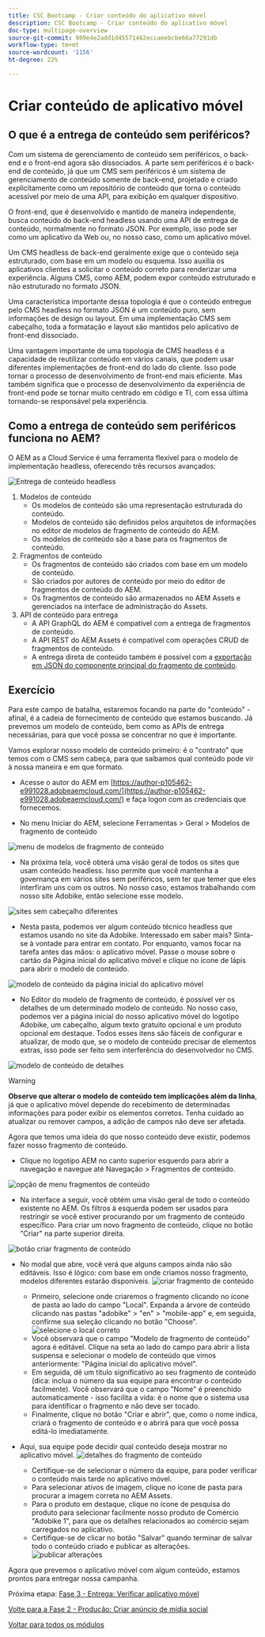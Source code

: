 ```yaml
---
title: CSC Bootcamp - Criar conteúdo do aplicativo móvel
description: CSC Bootcamp - Criar conteúdo do aplicativo móvel
doc-type: multipage-overview
source-git-commit: 989e4e2add1d45571462eccaeebcbe66a77291db
workflow-type: tm+mt
source-wordcount: '1156'
ht-degree: 22%

---
```


# Criar conteúdo de aplicativo móvel

## O que é a entrega de conteúdo sem periféricos?

Com um sistema de gerenciamento de conteúdo sem periféricos, o back-end e o front-end agora são dissociados. A parte sem periféricos é o back-end de conteúdo, já que um CMS sem periféricos é um sistema de gerenciamento de conteúdo somente de back-end, projetado e criado explicitamente como um repositório de conteúdo que torna o conteúdo acessível por meio de uma API, para exibição em qualquer dispositivo.

O front-end, que é desenvolvido e mantido de maneira independente, busca conteúdo do back-end headless usando uma API de entrega de conteúdo, normalmente no formato JSON. Por exemplo, isso pode ser como um aplicativo da Web ou, no nosso caso, como um aplicativo móvel.

Um CMS headless de back-end geralmente exige que o conteúdo seja estruturado, com base em um modelo ou esquema. Isso auxilia os aplicativos clientes a solicitar o conteúdo correto para renderizar uma experiência. Alguns CMS, como AEM, podem expor conteúdo estruturado e não estruturado no formato JSON.

Uma característica importante dessa topologia é que o conteúdo entregue pelo CMS headless no formato JSON é um conteúdo puro, sem informações de design ou layout. Em uma implementação CMS sem cabeçalho, toda a formatação e layout são mantidos pelo aplicativo de front-end dissociado.

Uma vantagem importante de uma topologia de CMS headless é a capacidade de reutilizar conteúdo em vários canais, que podem usar diferentes implementações de front-end do lado do cliente. Isso pode tornar o processo de desenvolvimento de front-end mais eficiente. Mas também significa que o processo de desenvolvimento da experiência de front-end pode se tornar muito centrado em código e TI, com essa última tornando-se responsável pela experiência.

## Como a entrega de conteúdo sem periféricos funciona no AEM?

O AEM as a Cloud Service é uma ferramenta flexível para o modelo de implementação headless, oferecendo três recursos avançados:

![Entrega de conteúdo headless](./images/prod-app-headless.png)

1. Modelos de conteúdo
   - Os modelos de conteúdo são uma representação estruturada do conteúdo.
   - Modelos de conteúdo são definidos pelos arquitetos de informações no editor de modelos de fragmento de conteúdo do AEM.
   - Os modelos de conteúdo são a base para os fragmentos de conteúdo.
1. Fragmentos de conteúdo
   - Os fragmentos de conteúdo são criados com base em um modelo de conteúdo.
   - São criados por autores de conteúdo por meio do editor de fragmentos de conteúdo do AEM.
   - Os fragmentos de conteúdo são armazenados no AEM Assets e gerenciados na interface de administração do Assets.
1. API de conteúdo para entrega
   - A API GraphQL do AEM é compatível com a entrega de fragmentos de conteúdo.
   - A API REST do AEM Assets é compatível com operações CRUD de fragmentos de conteúdo.
   - A entrega direta de conteúdo também é possível com a [exportação em JSON do componente principal do fragmento de conteúdo](https://experienceleague.adobe.com/docs/experience-manager-core-components/using/components/content-fragment-component.html?lang=en).

## Exercício

Para este campo de batalha, estaremos focando na parte do &quot;conteúdo&quot; - afinal, é a cadeia de fornecimento de conteúdo que estamos buscando. Já prevemos um modelo de conteúdo, bem como as APIs de entrega necessárias, para que você possa se concentrar no que é importante.

Vamos explorar nosso modelo de conteúdo primeiro: é o &quot;contrato&quot; que temos com o CMS sem cabeça, para que saibamos qual conteúdo pode vir à nossa maneira e em que formato.

- Acesse o autor do AEM em [https://author-p105462-e991028.adobeaemcloud.com/](https://author-p105462-e991028.adobeaemcloud.com/) e faça logon com as credenciais que fornecemos.

- No menu Iniciar do AEM, selecione Ferramentas > Geral \> Modelos de fragmento de conteúdo

![menu de modelos de fragmento de conteúdo](./images/prod-app-cfm.png)

- Na próxima tela, você obterá uma visão geral de todos os sites que usam conteúdo headless. Isso permite que você mantenha a governança em vários sites sem periféricos, sem ter que temer que eles interfiram uns com os outros. No nosso caso, estamos trabalhando com nosso site Adobike, então selecione esse modelo.

![sites sem cabeçalho diferentes](./images/prod-app-cfm-folder.png)

- Nesta pasta, podemos ver algum conteúdo técnico headless que estamos usando no site da Adobike. Interessado em saber mais? Sinta-se à vontade para entrar em contato. Por enquanto, vamos focar na tarefa antes das mãos: o aplicativo móvel. Passe o mouse sobre o cartão da Página inicial do aplicativo móvel e clique no ícone de lápis para abrir o modelo de conteúdo.

![modelo de conteúdo da página inicial do aplicativo móvel](./images/prod-app-created-cfm.png)

- No Editor do modelo de fragmento de conteúdo, é possível ver os detalhes de um determinado modelo de conteúdo. No nosso caso, podemos ver a página inicial do nosso aplicativo móvel do logotipo Adobike, um cabeçalho, algum texto gratuito opcional e um produto opcional em destaque. Todos esses itens são fáceis de configurar e atualizar, de modo que, se o modelo de conteúdo precisar de elementos extras, isso pode ser feito sem interferência do desenvolvedor no CMS.

![modelo de conteúdo de detalhes](./images/prod-app-cfm-details.png)

>[!WARNING]
>
> **Observe que alterar o modelo de conteúdo tem implicações além da linha**, já que o aplicativo móvel depende do recebimento de determinadas informações para poder exibir os elementos corretos. Tenha cuidado ao atualizar ou remover campos, a adição de campos não deve ser afetada.

Agora que temos uma ideia do que nosso conteúdo deve existir, podemos fazer nosso fragmento de conteúdo.

- Clique no logotipo AEM no canto superior esquerdo para abrir a navegação e navegue até Navegação \> Fragmentos de conteúdo.

![opção de menu fragmentos de conteúdo](./images/prod-cf-ui.png)

- Na interface a seguir, você obtém uma visão geral de todo o conteúdo existente no AEM. Os filtros à esquerda podem ser usados para restringir se você estiver procurando por um fragmento de conteúdo específico. Para criar um novo fragmento de conteúdo, clique no botão &quot;Criar&quot; na parte superior direita.

![botão criar fragmento de conteúdo](./images/prod-app-create-cf.png)

- No modal que abre, você verá que alguns campos ainda não são editáveis. Isso é lógico: com base em onde criamos nosso fragmento, modelos diferentes estarão disponíveis.
   ![criar fragmento de conteúdo](./images/prod-app-create-cf-details.png)
   - Primeiro, selecione onde criaremos o fragmento clicando no ícone de pasta ao lado do campo &quot;Local&quot;. Expanda a árvore de conteúdo clicando nas pastas &quot;adobike&quot; \> &quot;en&quot; \> &quot;mobile-app&quot; e, em seguida, confirme sua seleção clicando no botão &quot;Choose&quot;.
      ![selecione o local correto](./images/prod-app-folder.png)
   - Você observará que o campo &quot;Modelo de fragmento de conteúdo&quot; agora é editável. Clique na seta ao lado do campo para abrir a lista suspensa e selecionar o modelo de conteúdo que vimos anteriormente: &quot;Página inicial do aplicativo móvel&quot;.
   - Em seguida, dê um título significativo ao seu fragmento de conteúdo (dica: inclua o número da sua equipe para encontrar o conteúdo facilmente). Você observará que o campo &quot;Nome&quot; é preenchido automaticamente - isso facilita a vida: é o nome que o sistema usa para identificar o fragmento e não deve ser tocado.
   - Finalmente, clique no botão &quot;Criar e abrir&quot;, que, como o nome indica, criará o fragmento de conteúdo e o abrirá para que você possa editá-lo imediatamente.

- Aqui, sua equipe pode decidir qual conteúdo deseja mostrar no aplicativo móvel. ![detalhes do fragmento de conteúdo](./images/prod-cf-details.png)
   - Certifique-se de selecionar o número da equipe, para poder verificar o conteúdo mais tarde no aplicativo móvel.
   - Para selecionar ativos de imagem, clique no ícone de pasta para procurar a imagem correta no AEM Assets.
   - Para o produto em destaque, clique no ícone de pesquisa do produto para selecionar facilmente nosso produto de Comércio &quot;Adobike 1&quot;, para que os detalhes relacionados ao comércio sejam carregados no aplicativo.
   - Certifique-se de clicar no botão &quot;Salvar&quot; quando terminar de salvar todo o conteúdo criado e publicar as alterações.
      ![publicar alterações](./images/prod-app-publish.png)

Agora que prevemos o aplicativo móvel com algum conteúdo, estamos prontos para entregar nossa campanha.


Próxima etapa: [Fase 3 - Entrega: Verificar aplicativo móvel](../delivery/app.md)

[Volte para a Fase 2 - Produção: Criar anúncio de mídia social](./social.md)

[Voltar para todos os módulos](../../overview.md)
